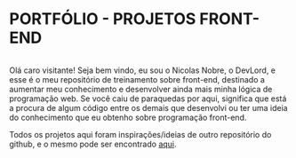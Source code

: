 # PORTFÓLIO - PROJETOS FRONT-END

![]()

Olá caro visitante! Seja bem vindo, eu sou o Nicolas Nobre, o DevLord, e esse é o meu repositório de treinamento sobre front-end, destinado a aumentar meu conhecimento e desenvolver ainda mais minha lógica de programação web. Se você caiu de paraquedas por aqui, significa que está a procura de algum código entre os demais que desenvolvi ou ter uma ideia do conhecimento que eu obtenho sobre programação front-end.

Todos os projetos aqui foram inspirações/ideias de outro repositório do github, e o mesmo pode ser encontrado [aqui](https://github.com/florinpop17/app-ideas). 
